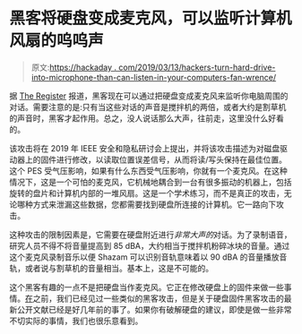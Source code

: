# 黑客将硬盘变成麦克风，可以监听计算机风扇的呜呜声

> 原文:[https://hackaday . com/2019/03/13/hackers-turn-hard-drive-into-microphone-than-can-listen-in-your-computers-fan-wrence/](https://hackaday.com/2019/03/13/hackers-turn-hard-drive-into-microphone-that-can-listen-in-on-your-computers-fan-whine/)

据 [The Register](https://www.theregister.co.uk/2019/03/07/hard_drive_eavesdropping/) 报道，黑客现在可以通过把硬盘变成麦克风来监听你电脑周围的对话。需要注意的是:只有当这些对话的声音是搅拌机的两倍，或者大约是割草机的声音时，黑客才起作用。总之，没人说话那么大声，往前走，这里没什么好看的。

该攻击将在 2019 年 IEEE 安全和隐私研讨会上提出，并将该攻击描述为对磁盘驱动器上的固件进行修改，以读取位置误差信号，从而将读/写头保持在最佳位置。这个 PES 受气压影响，如果有什么东西受气压影响，你就有一个麦克风。在这种情况下，这是一个可怕的麦克风，它机械地耦合到一台有很多振动的机器上，包括旋转的盘片和计算机内部的一堆风扇。这是一个学术练习，而不是真正的攻击，无论哪种方式来泄漏这些数据，您都需要找到硬盘所连接的计算机。它一路向下攻击。

这种攻击的限制因素是，它需要在硬盘附近进行*非常大声的*对话。为了录制语音，研究人员不得不将音量提高到 85 dBA，大约相当于搅拌机粉碎冰块的音量。通过这个麦克风录制音乐以便 Shazam 可以识别音轨意味着以 90 dBA 的音量播放音轨，或者说与割草机的音量相当。基本上，这是不可能的。

这个黑客有趣的一点不是把硬盘当作麦克风。它正在修改硬盘上的固件来做一些事情。[在](http://spritesmods.com/?art=hddhack)之前，我们已经见过一些类似的黑客攻击，但是关于硬盘固件黑客攻击的最新公开文献已经是好几年前的事了。如果你有破解硬盘的建议，即使是做一些非常不切实际的事情，我们也很乐意看到。